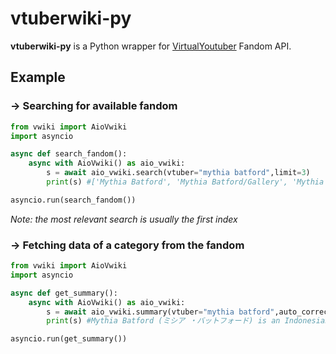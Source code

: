 # vtuberwiki-py
**vtuberwiki-py** is a Python wrapper for [VirtualYoutuber](https://virtualyoutuber.fandom.com/wiki/Virtual_YouTuber_Wiki) Fandom API.


## Example
### → Searching for available fandom
```py
from vwiki import AioVwiki
import asyncio

async def search_fandom():
    async with AioVwiki() as aio_vwiki:
        s = await aio_vwiki.search(vtuber="mythia batford",limit=3)
        print(s) #['Mythia Batford', 'Mythia Batford/Gallery', 'Mythia Batford/Discography']

asyncio.run(search_fandom())
```
_Note: the most relevant search is usually the first index_

### → Fetching data of a category from the fandom
```py
from vwiki import AioVwiki
import asyncio

async def get_summary():
    async with AioVwiki() as aio_vwiki:
        s = await aio_vwiki.summary(vtuber="mythia batford",auto_correct=True)
        print(s) #Mythia Batford (ミシア ・バットフォード) is an Indonesian female Virtual Youtuber. She uses both Indonesian and English on her stream.

asyncio.run(get_summary())
```
